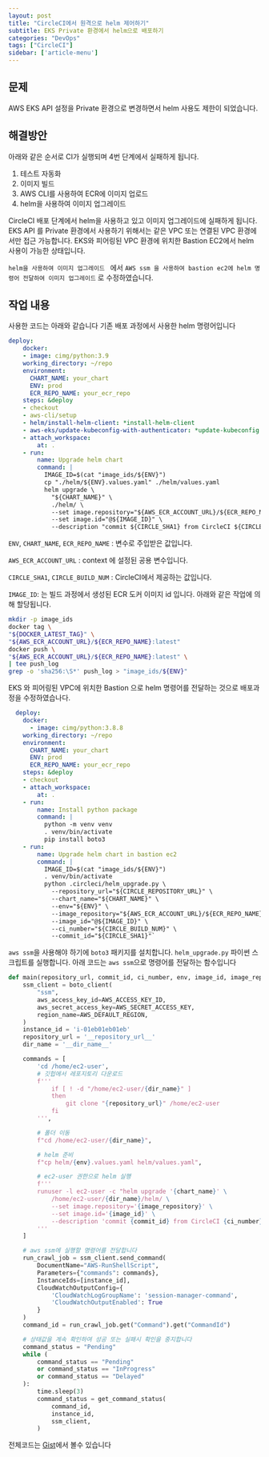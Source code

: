 ```yaml
---
layout: post
title: "CircleCI에서 원격으로 helm 제어하기"
subtitle: EKS Private 환경에서 helm으로 배포하기
categories: "DevOps"
tags: ["CircleCI"]
sidebar: ['article-menu']
---
```


## 문제
AWS EKS API 설정을 Private 환경으로 변경하면서 helm 사용도 제한이 되었습니다.

## 해결방안
아래와 같은 순서로 CI가 실행되며 4번 단계에서 실패하게 됩니다.

1. 테스트 자동화
2. 이미지 빌드
3. AWS CLI를 사용하여 ECR에 이미지 업로드
4. helm을 사용하여 이미지 업그레이드

CircleCI 배포 단계에서 helm을 사용하고 있고 이미지 업그레이드에 실패하게 됩니다.
EKS API 를 Private 환경에서 사용하기 위해서는 같은 VPC 또는 연결된 VPC 환경에서만 접근 가능합니다.
EKS와 피어링된 VPC 환경에 위치한 Bastion EC2에서 helm 사용이 가능한 상태입니다.

`helm을 사용하여 이미지 업그레이드 ` 에서
`AWS ssm 을 사용하여 bastion ec2에 helm 명령어 전달하여 이미지 업그레이드` 로 수정하였습니다.

## 작업 내용
사용한 코드는 아래와 같습니다
기존 배포 과정에서 사용한 helm 명령어입니다
``` yaml
deploy:
    docker:
    - image: cimg/python:3.9
    working_directory: ~/repo
    environment:
      CHART_NAME: your_chart
      ENV: prod
      ECR_REPO_NAME: your_ecr_repo
    steps: &deploy
    - checkout
    - aws-cli/setup
    - helm/install-helm-client: *install-helm-client
    - aws-eks/update-kubeconfig-with-authenticator: *update-kubeconfig
    - attach_workspace:
        at: .
    - run:
        name: Upgrade helm chart
        command: |
          IMAGE_ID=$(cat "image_ids/${ENV}")
          cp "./helm/${ENV}.values.yaml" ./helm/values.yaml
          helm upgrade \
            "${CHART_NAME}" \
            ./helm/ \
            --set image.repository="${AWS_ECR_ACCOUNT_URL}/${ECR_REPO_NAME}" \
            --set image.id="@${IMAGE_ID}" \
            --description "commit ${CIRCLE_SHA1} from CircleCI ${CIRCLE_BUILD_NUM}"
```

`ENV`, `CHART_NAME`, `ECR_REPO_NAME` : 변수로 주입받은 값입니다.

`AWS_ECR_ACCOUNT_URL` : context 에 설정된 공용 변수입니다.

`CIRCLE_SHA1`, `CIRCLE_BUILD_NUM` : CircleCI에서 제공하는 값입니다.

`IMAGE_ID`: 는 빌드 과정에서 생성된 ECR 도커 이미지 id 입니다. 아래와 같은 작업에 의해 할당됩니다.

``` bash
mkdir -p image_ids
docker tag \
"${DOCKER_LATEST_TAG}" \
"${AWS_ECR_ACCOUNT_URL}/${ECR_REPO_NAME}:latest"
docker push \
"${AWS_ECR_ACCOUNT_URL}/${ECR_REPO_NAME}:latest" \
| tee push_log
grep -o 'sha256:\S*' push_log > "image_ids/${ENV}"
```


EKS 와 피어링된 VPC에 위치한 Bastion 으로 helm 명령어를 전달하는 것으로 배포과정을 수정하였습나다.
``` yaml
  deploy:
    docker:
      - image: cimg/python:3.8.8
    working_directory: ~/repo
    environment:
      CHART_NAME: your_chart
      ENV: prod
      ECR_REPO_NAME: your_ecr_repo
    steps: &deploy
    - checkout
    - attach_workspace:
        at: .
    - run:
        name: Install python package
        command: |
          python -m venv venv
          . venv/bin/activate
          pip install boto3
    - run:
        name: Upgrade helm chart in bastion ec2
        command: |
          IMAGE_ID=$(cat "image_ids/${ENV}")
          . venv/bin/activate
          python .circleci/helm_upgrade.py \
            --repository_url="${CIRCLE_REPOSITORY_URL}" \
            --chart_name="${CHART_NAME}" \
            --env="${ENV}" \
            --image_repository="${AWS_ECR_ACCOUNT_URL}/${ECR_REPO_NAME}" \
            --image_id="@${IMAGE_ID}" \
            --ci_number="${CIRCLE_BUILD_NUM}" \
            --commit_id="${CIRCLE_SHA1}"`
```

`aws ssm`을 사용해야 하기에 `boto3` 패키지를 설치합니다.
`helm_upgrade.py` 파이썬 스크립트를 실행합니다. 아래 코드는 `aws ssm`으로 명령어를 전달하는 함수입니다

``` python
def main(repository_url, commit_id, ci_number, env, image_id, image_repository, chart_name):
    ssm_client = boto_client(
        "ssm",
        aws_access_key_id=AWS_ACCESS_KEY_ID,
        aws_secret_access_key=AWS_SECRET_ACCESS_KEY,
        region_name=AWS_DEFAULT_REGION,
    )
    instance_id = 'i-01eb01eb01eb'
    repository_url = '__repository_url__'
    dir_name = '__dir_name__'

    commands = [
        'cd /home/ec2-user',
        # 깃헙에서 레포지토리 다운로드
        f'''
            if [ ! -d "/home/ec2-user/{dir_name}" ]
            then
                git clone "{repository_url}" /home/ec2-user
            fi
        ''',

        # 폴더 이동
        f"cd /home/ec2-user/{dir_name}",

        # helm 준비
        f"cp helm/{env}.values.yaml helm/values.yaml",

        # ec2-user 권한으로 helm 실행
        f'''
        runuser -l ec2-user -c "helm upgrade '{chart_name}' \
            /home/ec2-user/{dir_name}/helm/ \
            --set image.repository='{image_repository}' \
            --set image.id='{image_id}' \
            --description 'commit {commit_id} from CircleCI {ci_number}' "
        '''
    ]

    # aws ssm에 실행할 명령어를 전달합니다
    run_crawl_job = ssm_client.send_command(
        DocumentName="AWS-RunShellScript",
        Parameters={"commands": commands},
        InstanceIds=[instance_id],
        CloudWatchOutputConfig={
            'CloudWatchLogGroupName': 'session-manager-command',
            'CloudWatchOutputEnabled': True
        }
    )
    command_id = run_crawl_job.get("Command").get("CommandId")

    # 상태값을 계속 확인하여 성공 또는 실패시 확인을 중지합니다
    command_status = "Pending"
    while (
        command_status == "Pending"
        or command_status == "InProgress"
        or command_status == "Delayed"
    ):
        time.sleep(3)
        command_status = get_command_status(
            command_id,
            instance_id,
            ssm_client,
        )
```
전체코드는 [Gist](https://gist.github.com/dooyeoung/ca95d8cc504dd9071f710bb15eefafb2)에서 볼수 있습니다 

